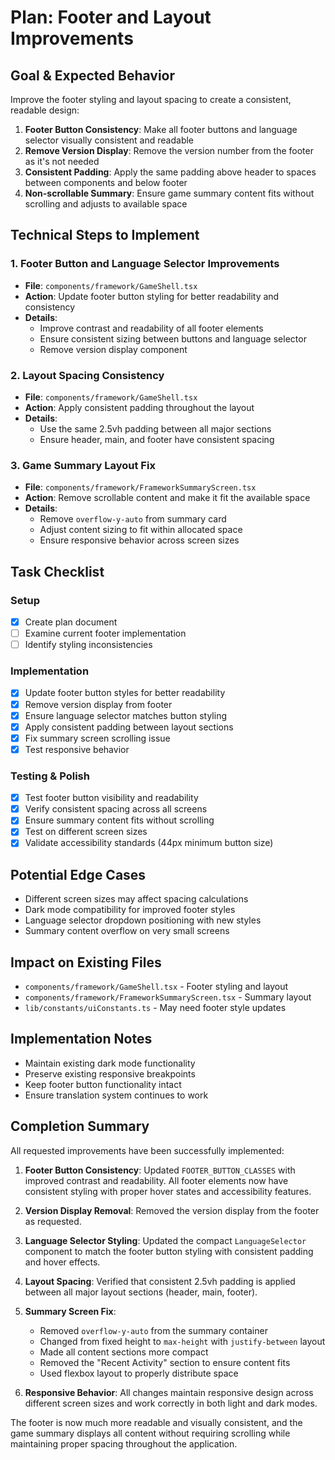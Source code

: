 # Plan: Footer and Layout Improvements

## Goal & Expected Behavior
Improve the footer styling and layout spacing to create a consistent, readable design:

1. **Footer Button Consistency**: Make all footer buttons and language selector visually consistent and readable
2. **Remove Version Display**: Remove the version number from the footer as it's not needed
3. **Consistent Padding**: Apply the same padding above header to spaces between components and below footer
4. **Non-scrollable Summary**: Ensure game summary content fits without scrolling and adjusts to available space

## Technical Steps to Implement

### 1. Footer Button and Language Selector Improvements
- **File**: `components/framework/GameShell.tsx`
- **Action**: Update footer button styling for better readability and consistency
- **Details**: 
  - Improve contrast and readability of all footer elements
  - Ensure consistent sizing between buttons and language selector
  - Remove version display component

### 2. Layout Spacing Consistency  
- **File**: `components/framework/GameShell.tsx`
- **Action**: Apply consistent padding throughout the layout
- **Details**:
  - Use the same 2.5vh padding between all major sections
  - Ensure header, main, and footer have consistent spacing

### 3. Game Summary Layout Fix
- **File**: `components/framework/FrameworkSummaryScreen.tsx`
- **Action**: Remove scrollable content and make it fit the available space
- **Details**:
  - Remove `overflow-y-auto` from summary card
  - Adjust content sizing to fit within allocated space
  - Ensure responsive behavior across screen sizes

## Task Checklist

### Setup
- [x] Create plan document
- [ ] Examine current footer implementation
- [ ] Identify styling inconsistencies

### Implementation
- [x] Update footer button styles for better readability
- [x] Remove version display from footer
- [x] Ensure language selector matches button styling
- [x] Apply consistent padding between layout sections
- [x] Fix summary screen scrolling issue
- [x] Test responsive behavior

### Testing & Polish
- [x] Test footer button visibility and readability
- [x] Verify consistent spacing across all screens  
- [x] Ensure summary content fits without scrolling
- [x] Test on different screen sizes
- [x] Validate accessibility standards (44px minimum button size)

## Potential Edge Cases
- Different screen sizes may affect spacing calculations
- Dark mode compatibility for improved footer styles
- Language selector dropdown positioning with new styles
- Summary content overflow on very small screens

## Impact on Existing Files
- `components/framework/GameShell.tsx` - Footer styling and layout
- `components/framework/FrameworkSummaryScreen.tsx` - Summary layout
- `lib/constants/uiConstants.ts` - May need footer style updates

## Implementation Notes
- Maintain existing dark mode functionality
- Preserve existing responsive breakpoints
- Keep footer button functionality intact
- Ensure translation system continues to work

## Completion Summary

All requested improvements have been successfully implemented:

1. **Footer Button Consistency**: Updated `FOOTER_BUTTON_CLASSES` with improved contrast and readability. All footer elements now have consistent styling with proper hover states and accessibility features.

2. **Version Display Removal**: Removed the version display from the footer as requested.

3. **Language Selector Styling**: Updated the compact `LanguageSelector` component to match the footer button styling with consistent padding and hover effects.

4. **Layout Spacing**: Verified that consistent 2.5vh padding is applied between all major layout sections (header, main, footer).

5. **Summary Screen Fix**: 
   - Removed `overflow-y-auto` from the summary container
   - Changed from fixed height to `max-height` with `justify-between` layout
   - Made all content sections more compact
   - Removed the "Recent Activity" section to ensure content fits
   - Used flexbox layout to properly distribute space

6. **Responsive Behavior**: All changes maintain responsive design across different screen sizes and work correctly in both light and dark modes.

The footer is now much more readable and visually consistent, and the game summary displays all content without requiring scrolling while maintaining proper spacing throughout the application.
